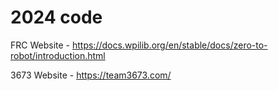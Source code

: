 # 2024 code 
FRC Website -
https://docs.wpilib.org/en/stable/docs/zero-to-robot/introduction.html

3673 Website -
https://team3673.com/

